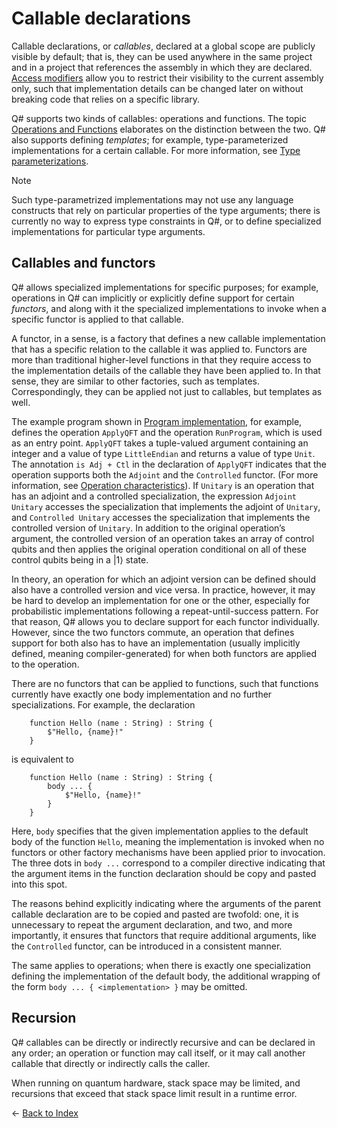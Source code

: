 # Callable declarations

Callable declarations, or *callables*, declared at a global scope are publicly visible by default; that is, they can be used anywhere in the same project and in a project that references the assembly in which they are declared. [Access modifiers](https://github.com/microsoft/qsharp-language/blob/main/Specifications/Language/1_ProgramStructure/6_AccessModifiers.md#access-modifiers) allow you to restrict their visibility to the current assembly only, such that implementation details can be changed later on without breaking code that relies on a specific library.

Q# supports two kinds of callables: operations and functions. The topic [Operations and Functions](https://github.com/microsoft/qsharp-language/blob/main/Specifications/Language/4_TypeSystem/OperationsAndFunctions.md#operations-and-functions) elaborates on the distinction between the two. Q# also supports defining *templates*; for example, type-parameterized implementations for a certain callable. For more information, see [Type parameterizations](https://github.com/microsoft/qsharp-language/blob/main/Specifications/Language/4_TypeSystem/TypeParameterizations.md#type-parameterizations).

> [!NOTE]
> Such type-parametrized implementations may not use any language constructs that rely on particular properties of the type arguments; there is currently no way to express type constraints in Q#, or to define specialized implementations for particular type arguments.

## Callables and functors

Q# allows specialized implementations for specific purposes; for example, operations in Q# can implicitly or explicitly define support for certain *functors*, and along with it the specialized implementations to invoke when a specific functor is applied to that callable.

A functor, in a sense, is a factory that defines a new callable implementation that has a specific relation to the callable it was applied to.
Functors are more than traditional higher-level functions in that they require access to the implementation details of the callable they have been applied to. In that sense, they are similar to other factories, such as templates. Correspondingly, they can be applied not just to callables, but templates as well.

The example program shown in [Program implementation](https://github.com/microsoft/qsharp-language/tree/main/Specifications/Language/1_ProgramStructure), for example, defines the operation `ApplyQFT` and the operation `RunProgram`, which is used as an entry point. `ApplyQFT` takes a tuple-valued argument containing an integer and a value of type `LittleEndian` and returns a value of type `Unit`. The annotation `is Adj + Ctl` in the declaration of `ApplyQFT` indicates that the operation supports both the `Adjoint` and the `Controlled` functor. (For more information, see [Operation characteristics](https://github.com/microsoft/qsharp-language/blob/main/Specifications/Language/4_TypeSystem/OperationsAndFunctions.md#operation-characteristics)). If `Unitary` is an operation that has an adjoint and a controlled specialization, the expression `Adjoint Unitary` accesses the specialization that implements the adjoint of `Unitary`, and `Controlled Unitary` accesses the specialization that implements the controlled version of `Unitary`.
In addition to the original operation’s argument, the controlled version of an operation takes an array of control qubits and then applies the original operation conditional on all of these control qubits being in a |1⟩ state.

In theory, an operation for which an adjoint version can be defined should also have a controlled version and vice versa. In practice, however, it may be hard to develop an implementation for one or the other, especially for probabilistic implementations following a repeat-until-success pattern.
For that reason, Q# allows you to declare support for each functor individually. However, since the two functors commute, an operation that defines support for both also has to have an implementation (usually implicitly defined, meaning compiler-generated) for when both functors are applied to the operation.

There are no functors that can be applied to functions, such that functions currently have exactly one body implementation and no further specializations. For example, the declaration

```qsharp
    function Hello (name : String) : String {
        $"Hello, {name}!"
    }
```

is equivalent to

```qsharp
    function Hello (name : String) : String {
        body ... {
            $"Hello, {name}!"
        }
    }
```

Here, `body` specifies that the given implementation applies to the default body of the function `Hello`, meaning the implementation is invoked when no functors or other factory mechanisms have been applied prior to invocation. The three dots in `body ...` correspond to a compiler directive indicating that the argument items in the function declaration should be copy and pasted into this spot.  

The reasons behind explicitly indicating where the arguments of the parent callable declaration are to be copied and pasted are twofold: one, it is unnecessary to repeat the argument declaration, and two, and more importantly, it ensures that functors that require additional arguments, like the `Controlled` functor, can be introduced in a consistent manner.

The same applies to operations; when there is exactly one specialization defining the implementation of the default body, the additional wrapping of the form `body ... { <implementation> }` may be omitted.

## Recursion

Q# callables can be directly or indirectly recursive and can be declared in any order; an operation or function may call itself, or it may call another callable that directly or indirectly calls the caller.

When running on quantum hardware, stack space may be limited, and recursions that exceed that stack space limit result in a runtime error.

← [Back to Index](https://github.com/microsoft/qsharp-language/tree/main/Specifications/Language#index)
